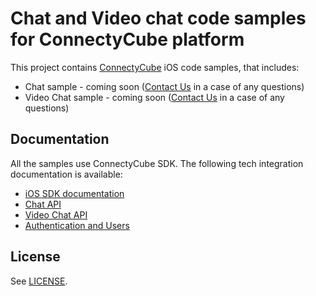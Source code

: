 # Chat and Video chat code samples for ConnectyCube platform 

This project contains [ConnectyCube](https://connectycube.com/) iOS code samples, that includes:

* Chat sample - coming soon ([Contact Us](https://connectycube.com/contact/) in a case of any questions)
* Video Chat sample - coming soon ([Contact Us](https://connectycube.com/contact/) in a case of any questions)

## Documentation

All the samples use ConnectyCube SDK. The following tech integration documentation is available:

- [iOS SDK documentation](https://developers.connectycube.com/ios/)
- [Chat API](https://developers.connectycube.com/ios/messaging)
- [Video Chat API](https://developers.connectycube.com/ios/videocalling)
- [Authentication and Users](https://developers.connectycube.com/ios/authentication-and-users)


## License

See [LICENSE](LICENSE).
